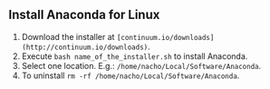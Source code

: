 ## Install Anaconda for Linux

1. Download the installer at ```[continuum.io/downloads](http://continuum.io/downloads)```.
2. Execute ```bash name_of_the_installer.sh``` to install Anaconda.
3. Select one location. E.g.: ```/home/nacho/Local/Software/Anaconda```.
4. To uninstall ```rm -rf /home/nacho/Local/Software/Anaconda```.
